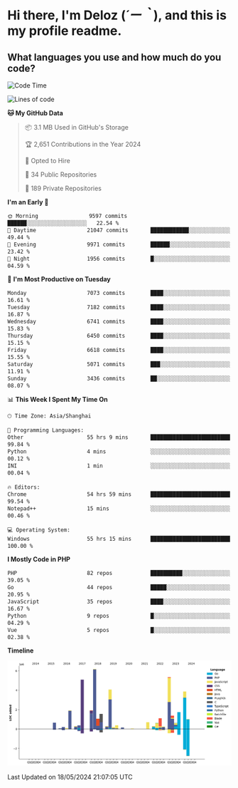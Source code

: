 # **Hi there, I'm Deloz (*´ー｀*), and this is my profile readme.**

## **What languages you use and how much do you code?**

<!--START_SECTION:waka-->
![Code Time](http://img.shields.io/badge/Code%20Time-4%2C020%20hrs%2022%20mins-blue)

![Lines of code](https://img.shields.io/badge/From%20Hello%20World%20I%27ve%20Written-41.3%20million%20lines%20of%20code-blue)

**🐱 My GitHub Data** 

> 📦 3.1 MB Used in GitHub's Storage 
 > 
> 🏆 2,651 Contributions in the Year 2024
 > 
> 💼 Opted to Hire
 > 
> 📜 34 Public Repositories 
 > 
> 🔑 189 Private Repositories 
 > 
**I'm an Early 🐤** 

```text
🌞 Morning                9597 commits        ██████░░░░░░░░░░░░░░░░░░░   22.54 % 
🌆 Daytime                21047 commits       ████████████░░░░░░░░░░░░░   49.44 % 
🌃 Evening                9971 commits        ██████░░░░░░░░░░░░░░░░░░░   23.42 % 
🌙 Night                  1956 commits        █░░░░░░░░░░░░░░░░░░░░░░░░   04.59 % 
```
📅 **I'm Most Productive on Tuesday** 

```text
Monday                   7073 commits        ████░░░░░░░░░░░░░░░░░░░░░   16.61 % 
Tuesday                  7182 commits        ████░░░░░░░░░░░░░░░░░░░░░   16.87 % 
Wednesday                6741 commits        ████░░░░░░░░░░░░░░░░░░░░░   15.83 % 
Thursday                 6450 commits        ████░░░░░░░░░░░░░░░░░░░░░   15.15 % 
Friday                   6618 commits        ████░░░░░░░░░░░░░░░░░░░░░   15.55 % 
Saturday                 5071 commits        ███░░░░░░░░░░░░░░░░░░░░░░   11.91 % 
Sunday                   3436 commits        ██░░░░░░░░░░░░░░░░░░░░░░░   08.07 % 
```


📊 **This Week I Spent My Time On** 

```text
🕑︎ Time Zone: Asia/Shanghai

💬 Programming Languages: 
Other                    55 hrs 9 mins       █████████████████████████   99.84 % 
Python                   4 mins              ░░░░░░░░░░░░░░░░░░░░░░░░░   00.12 % 
INI                      1 min               ░░░░░░░░░░░░░░░░░░░░░░░░░   00.04 % 

🔥 Editors: 
Chrome                   54 hrs 59 mins      █████████████████████████   99.54 % 
Notepad++                15 mins             ░░░░░░░░░░░░░░░░░░░░░░░░░   00.46 % 

💻 Operating System: 
Windows                  55 hrs 15 mins      █████████████████████████   100.00 % 
```

**I Mostly Code in PHP** 

```text
PHP                      82 repos            ██████████░░░░░░░░░░░░░░░   39.05 % 
Go                       44 repos            █████░░░░░░░░░░░░░░░░░░░░   20.95 % 
JavaScript               35 repos            ████░░░░░░░░░░░░░░░░░░░░░   16.67 % 
Python                   9 repos             █░░░░░░░░░░░░░░░░░░░░░░░░   04.29 % 
Vue                      5 repos             █░░░░░░░░░░░░░░░░░░░░░░░░   02.38 % 
```



**Timeline**

![Lines of Code chart](https://raw.githubusercontent.com/deloz/deloz/main/assets/bar_graph.png)


 Last Updated on 18/05/2024 21:07:05 UTC
<!--END_SECTION:waka-->
